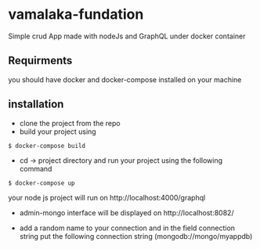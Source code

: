 # vamalaka-fundation

Simple crud App made with nodeJs and GraphQL under docker container

## Requirments

you should have docker and docker-compose installed on your machine

## installation

- clone the project from the repo
- build your project using

```
$ docker-compose build
```

- cd -> project directory and run your project using the following command

```
$ docker-compose up
```

your node js project will run on http://localhost:4000/graphql

- admin-mongo interface will be displayed on http://localhost:8082/

- add a random name to your connection and in the field connection string put the following connection string
  (mongodb://mongo/myappdb)
